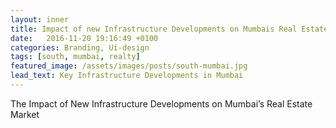 ```yaml
---
layout: inner
title: Impact of new Infrastructure Developments on Mumbais Real Estate Market
date:   2016-11-20 19:16:49 +0100
categories: Branding, Ui-design
tags: [south, mumbai, realty]
featured_image: /assets/images/posts/south-mumbai.jpg
lead_text: Key Infrastructure Developments in Mumbai
---
```


The Impact of New Infrastructure Developments on Mumbai’s Real Estate Market
